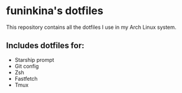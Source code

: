 # funinkina's dotfiles
This repository contains all the dotfiles I use in my Arch Linux system.

## Includes dotfiles for:
- Starship prompt
- Git config
- Zsh
- Fastfetch
- Tmux
